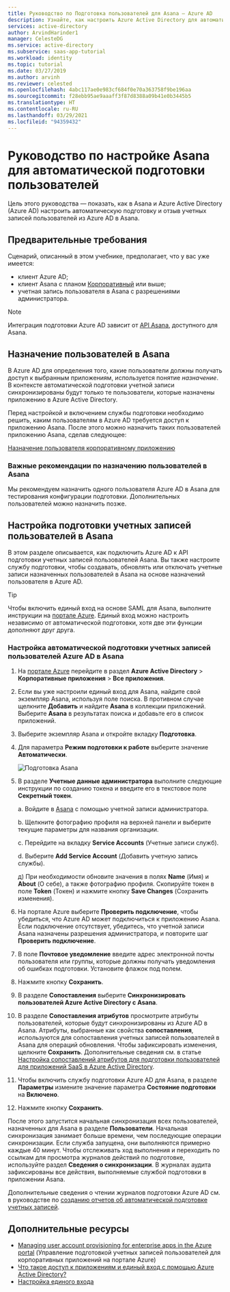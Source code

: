 ```yaml
---
title: Руководство по Подготовка пользователей для Asana — Azure AD
description: Узнайте, как настроить Azure Active Directory для автоматической подготовки и отмены подготовки учетных записей пользователей в Asana.
services: active-directory
author: ArvindHarinder1
manager: CelesteDG
ms.service: active-directory
ms.subservice: saas-app-tutorial
ms.workload: identity
ms.topic: tutorial
ms.date: 03/27/2019
ms.author: arvinh
ms.reviewer: celested
ms.openlocfilehash: 4abc117ae0e983cf684f0e70a363758f9be196aa
ms.sourcegitcommit: f28ebb95ae9aaaff3f87d8388a09b41e0b3445b5
ms.translationtype: HT
ms.contentlocale: ru-RU
ms.lasthandoff: 03/29/2021
ms.locfileid: "94359432"
---
```

# <a name="tutorial-configure-asana-for-automatic-user-provisioning"></a>Руководство по настройке Asana для автоматической подготовки пользователей

Цель этого руководства — показать, как в Asana и Azure Active Directory (Azure AD) настроить автоматическую подготовку и отзыв учетных записей пользователей из Azure AD в Asana.

## <a name="prerequisites"></a>Предварительные требования

Сценарий, описанный в этом учебнике, предполагает, что у вас уже имеется:

* клиент Azure AD;
* клиент Asana с планом [Корпоративный](https://www.asana.com/pricing) или выше;
* учетная запись пользователя в Asana с разрешениями администратора.

> [!NOTE]
> Интеграция подготовки Azure AD зависит от [API Asana](https://asana.com/developers/api-reference/users), доступного для Asana.

## <a name="assign-users-to-asana"></a>Назначение пользователей в Asana

В Azure AD для определения того, какие пользователи должны получать доступ к выбранным приложениям, используется понятие *назначение*. В контексте автоматической подготовки учетной записи синхронизированы будут только те пользователи, которые назначены приложению в Azure Active Directory.

Перед настройкой и включением службы подготовки необходимо решить, каким пользователям в Azure AD требуется доступ к приложению Asana. После этого можно назначить таких пользователей приложению Asana, сделав следующее:

[Назначение пользователя корпоративному приложению](../manage-apps/assign-user-or-group-access-portal.md)

### <a name="important-tips-for-assigning-users-to-asana"></a>Важные рекомендации по назначению пользователей в Asana

Мы рекомендуем назначить одного пользователя Azure AD в Asana для тестирования конфигурации подготовки. Дополнительных пользователей можно назначить позже.

## <a name="configure-user-provisioning-to-asana"></a>Настройка подготовки учетных записей пользователей в Asana

В этом разделе описывается, как подключить Azure AD к API подготовки учетных записей пользователей Asana. Вы также настроите службу подготовки, чтобы создавать, обновлять или отключать учетные записи назначенных пользователей в Asana на основе назначений пользователя в Azure AD.

> [!TIP]
> Чтобы включить единый вход на основе SAML для Asana, выполните инструкции на [портале Azure](https://portal.azure.com). Единый вход можно настроить независимо от автоматической подготовки, хотя две эти функции дополняют друг друга.

### <a name="to-configure-automatic-user-account-provisioning-to-asana-in-azure-ad"></a>Настройка автоматической подготовки учетных записей пользователей Azure AD в Asana

1. На [портале Azure](https://portal.azure.com) перейдите в раздел **Azure Active Directory** > **Корпоративные приложения** > **Все приложения**.

1. Если вы уже настроили единый вход для Asana, найдите свой экземпляр Asana, используя поле поиска. В противном случае щелкните **Добавить** и найдите **Asana** в коллекции приложений. Выберите **Asana** в результатах поиска и добавьте его в список приложений.

1. Выберите экземпляр Asana и откройте вкладку **Подготовка**.

1. Для параметра **Режим подготовки к работе** выберите значение **Автоматически**.

    ![Подготовка Asana](./media/asana-provisioning-tutorial/asanaazureprovisioning.png)

1. В разделе **Учетные данные администратора** выполните следующие инструкции по созданию токена и введите его в текстовое поле **Секретный токен**.

    a. Войдите в [Asana](https://app.asana.com) с помощью учетной записи администратора.

    b. Щелкните фотографию профиля на верхней панели и выберите текущие параметры для названия организации.

    c. Перейдите на вкладку **Service Accounts** (Учетные записи служб).

    d. Выберите **Add Service Account** (Добавить учетную запись службы).

    д) При необходимости обновите значения в полях **Name** (Имя) и **About** (О себе), а также фотографию профиля. Скопируйте токен в поле **Token** (Токен) и нажмите кнопку **Save Changes** (Сохранить изменения).

1. На портале Azure выберите **Проверить подключение**, чтобы убедиться, что Azure AD может подключиться к приложению Asana. Если подключение отсутствует, убедитесь, что учетной записи Asana назначены разрешения администратора, и повторите шаг **Проверить подключение**.

1. В поле **Почтовое уведомление** введите адрес электронной почты пользователя или группы, которые должны получать уведомления об ошибках подготовки. Установите флажок под полем.

1. Нажмите кнопку **Сохранить**.

1. В разделе **Сопоставления** выберите **Синхронизировать пользователей Azure Active Directory с Asana**.

1. В разделе **Сопоставления атрибутов** просмотрите атрибуты пользователей, которые будут синхронизированы из Azure AD в Asana. Атрибуты, выбранные как свойства **сопоставления**, используются для сопоставления учетных записей пользователей в Asana для операций обновления. Чтобы зафиксировать изменения, щелкните **Сохранить**. Дополнительные сведения см. в статье [Настройка сопоставлений атрибутов для подготовки пользователей для приложений SaaS в Azure Active Directory](../app-provisioning/customize-application-attributes.md).

1. Чтобы включить службу подготовки Azure AD для Asana, в разделе **Параметры** измените значение параметра **Состояние подготовки** на **Включено**.

1. Нажмите кнопку **Сохранить**.

После этого запустится начальная синхронизация всех пользователей, назначенных для Asana в разделе **Пользователи**. Начальная синхронизация занимает больше времени, чем последующие операции синхронизации. Если служба запущена, они выполняются примерно каждые 40 минут. Чтобы отслеживать ход выполнения и переходить по ссылкам для просмотра журналов действий по подготовке, используйте раздел **Сведения о синхронизации**. В журналах аудита зафиксированы все действия, выполняемые службой подготовки в приложении Asana.

Дополнительные сведения о чтении журналов подготовки Azure AD см. в руководстве по [созданию отчетов об автоматической подготовке учетных записей](../app-provisioning/check-status-user-account-provisioning.md).

## <a name="additional-resources"></a>Дополнительные ресурсы

* [Managing user account provisioning for enterprise apps in the Azure portal](../app-provisioning/configure-automatic-user-provisioning-portal.md) (Управление подготовкой учетных записей пользователей для корпоративных приложений на портале Azure)
* [Что такое доступ к приложениям и единый вход с помощью Azure Active Directory?](../manage-apps/what-is-single-sign-on.md)
* [Настройка единого входа](asana-tutorial.md)
